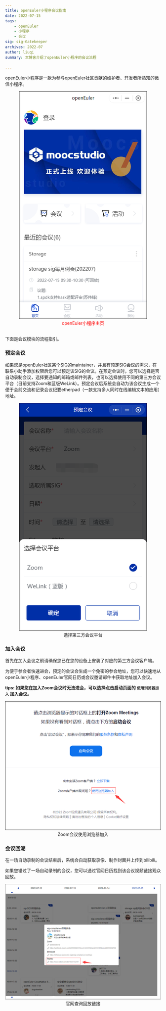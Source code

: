 ```yaml
--- 
title: openEuler小程序会议指南
date: 2022-07-15
tags:
    - openEuler
    - 小程序
    - 会议
sig: sig-Gatekeeper
archives: 2022-07
author: liuqi
summary: 本博客介绍了openEuler小程序的会议流程

---
```


openEuler小程序是一款为参与openEuler社区贡献的维护者、开发者所熟知的微信小程序。

<div align="center"><img src="2022-07-15-openeuler-miniprogram-guide-01.png" alt=""/></div>

<div align="center"><font color=red>openEuler小程序主页</font></div><br/>

下面是会议模块的流程指引。


### 预定会议

如果您是openEuler社区某个SIG的maintainer，并且有预定SIG会议的需求，在联系小助手添加权限后您可以预定该SIG的会议。在预定会议时，您可以选择是否自动录制会议，选择要通知的邮箱或邮件列表，也可以选择使用不同的第三方会议平台（目前支持Zoom和蓝版WeLink）。预定会议后系统会自动为该会议生成一个便于会前交流和记录会议纪要etherpad（一款支持多人同时在线编辑文本的应用）地址。
 
<div align="center"><img src="2022-07-15-openeuler-miniprogram-guide-02.png" alt=""/></div>

<div align="center"><span>选择第三方会议平台</span></div>


### 加入会议

首先在加入会议之前请确保您已在您的设备上安装了对应的第三方会议客户端。

为便于参会者快速进会，预定的会议会生成一个免密的参会地址，您可以快速地从openEuler小程序、openEuler官网日历或会议邀请邮件中获取地址加入会议。

**tips: 如果您在加入Zoom会议时无法进会，可以选择点击启动页面的 `使用浏览器加入` 加入会议。**

<div align="center"><img src="2022-07-15-openeuler-miniprogram-guide-03.png" alt=""/></div>

<div align="center"><span>Zoom会议使用浏览器加入</span></div>


### 会议回溯

在一场自动录制的会议结束后，系统会自动获取录像、制作封面并上传到bilibili。

如果您错过了一场自动录制的会议，您可以通过官网日历找到该会议视频链接观众回放。

<div align="center"><img src="2022-07-15-openeuler-miniprogram-guide-04.png" alt=""/></div>

<div align="center"><span>官网查询回放链接</span></div>


